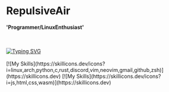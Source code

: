 # RepulsiveAir
**'Programmer/LinuxEnthusiast'**

<br>
<br>
<a href="https://git.io/typing-svg"><img src="https://readme-typing-svg.demolab.com?font=JetBrainsMono+Nerd+Font&weight=900&size=33&pause=1000&random=false&width=435&lines=I+use+arch+btw" alt="Typing SVG" /></a>
<br>
<br>
[![My Skills](https://skillicons.dev/icons?i=linux,arch,python,c,rust,discord,vim,neovim,gmail,github,zsh)](https://skillicons.dev)
[![My Skills](https://skillicons.dev/icons?i=js,html,css,wasm)](https://skillicons.dev)
